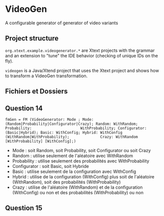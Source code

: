 # VideoGen

A configurable generator of generator of video variants 

## Project structure

`org.xtext.example.videogenerator.*` are Xtext projects with the grammar and an extension to "tune" the IDE behavior (checking of unique IDs on the fly). 

`videogen` is a Java/Xtend project that uses the Xtext project and shows how to transform a VideoGen transformation.  


## Fichiers et Dossiers

## Question 14

`fmGen = FM (VideoGenerator: Mode ; Mode: (Random|Probability|Configurator|Crazy); Random: WithRandom; Probability:                      WithProbability; Configurator: (Basic|Hybrid); Basic: WithConfig; Hybrid: WithConfig (WithRandom|WithProbability);              Crazy: WithRandom [WithProbability] [WithConfig];)`

* Mode : soit Random, soit Probability, soit Configurator ou soit Crazy
* Random : utilise seulement de l'aléatoire avec WithRandom
* Probability : utilise seulement des probabilités avec WithProbability
* Configurator : soit Basic, soit Hybride
* Basic : utilise seulement de la configuration avec WithConfig
* Hybrid : utilise de la configuration (WithConfig) plus soit de l'aléatoire (WithRandom), soit des probabilités (WithProbability)
* Crazy : utilise de l'aléatoire (WithRandom) et de la configuration (WithConfig) ou non et des probabilités (WithProbability) ou non

## Question 15

